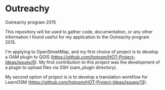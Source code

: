 # Outreachy
Outreachy program 2015

This repository will be used to gather code, documentation, or any other
information I found useful for my application to the Outreachy program 2015.

I'm applying to OpenStreetMap, and my first choice of project is to develop a
OAM plugin to QGIS (https://github.com/hotosm/HOT-Project-Ideas/issues/6). My
first contribution to this project was the development of a plugin to upload
files via SSH (oam_plugin directory).

My second option of project is is to develop a translation workflow for LearnOSM
(https://github.com/hotosm/HOT-Project-Ideas/issues/13).
